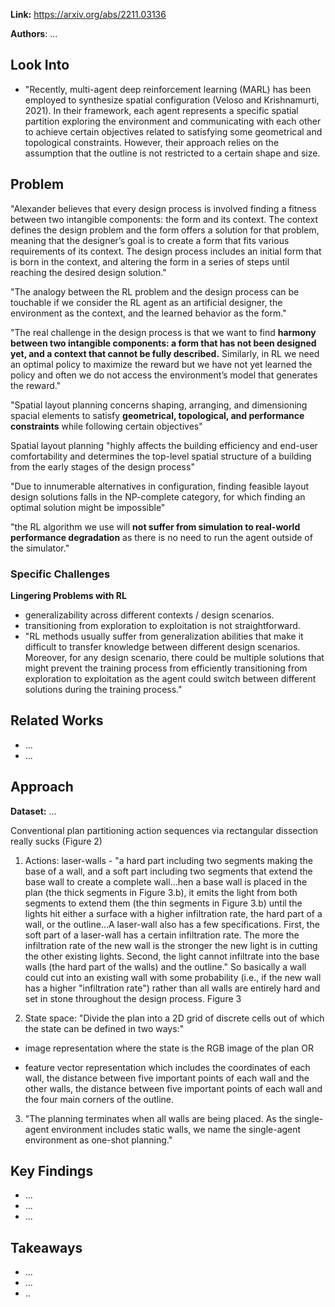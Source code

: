 
**Link:** https://arxiv.org/abs/2211.03136

**Authors**: ...

## Look Into
 - "Recently, multi-agent deep reinforcement learning (MARL) has been employed to synthesize spatial configuration (Veloso and Krishnamurti, 2021). In their framework, each agent represents a specific spatial partition exploring the environment and communicating with each other to achieve certain objectives related to satisfying some geometrical and topological constraints. However, their approach relies on the assumption that the outline is not restricted to a certain shape and size.

## Problem
  
"Alexander believes that every design process is involved finding a fitness between two intangible components: the form and its context. The context defines the design problem and the form offers a solution for that problem, meaning that the designer’s goal is to create a form that fits various requirements of its context. The design process includes an initial form that is born in the context, and altering the form in a series of steps until reaching the desired design solution."

"The analogy between the RL problem and the design process can be touchable if we consider the RL agent as an artificial designer, the environment as the context, and the learned behavior as the form."

"The real challenge in the design process is that we want to find **harmony between two intangible components: a form that has not been designed yet, and a context that cannot be fully described.** Similarly, in RL we need an optimal policy to maximize the reward but we have not yet learned the policy and often we do not access the environment’s model that generates the reward."  

"Spatial layout planning concerns shaping, arranging, and dimensioning spacial elements to satisfy **geometrical, topological, and performance constraints** while following certain objectives"  

Spatial layout planning "highly affects the building efficiency and end-user comfortability and determines the top-level spatial structure of a building from the early stages of the design process"  

"Due to innumerable alternatives in configuration, finding feasible layout design solutions falls in the NP-complete category, for which finding an optimal solution might be impossible"

"the RL algorithm we use will **not suffer from simulation to real-world performance degradation** as there is no need to run the agent outside of the simulator."

### Specific Challenges

**Lingering Problems with RL**
- generalizability across different contexts / design scenarios.
- transitioning from exploration to exploitation is not straightforward.
- "RL methods usually suffer from generalization abilities that make it difficult to transfer knowledge between different design scenarios. Moreover, for any design scenario, there could be multiple solutions that might prevent the training process from efficiently transitioning from exploration to exploitation as the agent could switch between different solutions during the training process."

## Related Works

 - ...
 - ...

## Approach

**Dataset:** ...

Conventional plan partitioning action sequences via rectangular dissection really sucks (Figure 2)

1. Actions: laser-walls - "a hard part including two segments making the base of a wall, and a soft part including two segments that extend the base wall to create a complete wall...hen a base wall is placed in the plan (the thick segments in Figure 3.b), it emits the light from both segments to extend them (the thin segments in Figure 3.b) until the lights hit either a surface with a higher infiltration rate, the hard part of a wall, or the outline...A laser-wall also has a few specifications. First, the soft part of a laser-wall has a certain infiltration rate. The more the infiltration rate of the new wall is the stronger the new light is in cutting the other existing lights. Second, the light cannot infiltrate into the base walls (the hard part of the walls) and the outline." So basically a wall could cut into an existing wall with some probability (i.e., if the new wall has a higher "infiltration rate") rather than all walls are entirely hard and set in stone throughout the design process. Figure 3

2. State space: "Divide the plan into a 2D grid of discrete cells out of which the state can be defined in two ways:"

- image representation where the state is the RGB image of the plan OR

- feature vector representation which includes the coordinates of each wall, the distance between five important points of each wall and the other walls, the distance between five important points of each wall and the four main corners of the outline.

3. "The planning terminates when all walls are being placed. As the single-agent environment includes static walls, we name the single-agent environment as one-shot planning."

## Key Findings

 - ...
 - ...
 - ...

## Takeaways

 - ...
 - ...
 - ..

